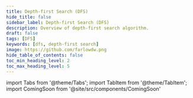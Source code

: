 ```yaml
---
title: Depth-first Search (DFS)
hide_title: false
sidebar_label: Depth-first Search (DFS)
description: Overview of depth-first search algorithm.
draft: false
tags: [DFS]
keywords: [dfs, depth-first search]
image: https://github.com/farlowdw.png
hide_table_of_contents: false
toc_min_heading_level: 2
toc_max_heading_level: 5
---
```


import Tabs from '@theme/Tabs';
import TabItem from '@theme/TabItem';
import ComingSoon from '@site/src/components/ComingSoon'

<ComingSoon />
